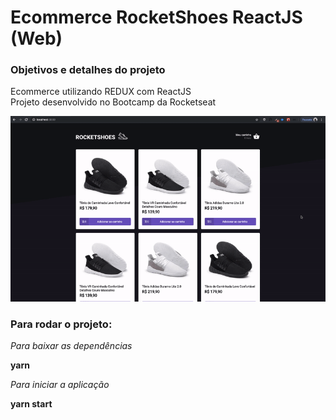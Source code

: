 # Ecommerce RocketShoes ReactJS (Web)

### Objetivos e detalhes do projeto

Ecommerce utilizando REDUX com ReactJS <br />
Projeto desenvolvido no Bootcamp da Rocketseat

![Imagem do App HelpUSRepoos-ReactJS Rodando](https://raw.githubusercontent.com/mayconfrancisco/rocketshoes-reactjs/master/imgs/rocketshoes.gif)


### Para rodar o projeto:

_Para baixar as dependências_

**yarn**

_Para iniciar a aplicação_

**yarn start**
